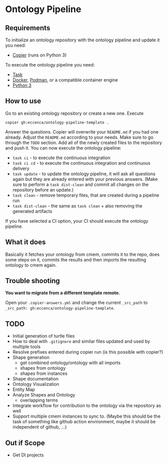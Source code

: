 # Ontology Pipeline

## Requirements

To initialize an ontology repository with the ontology pipeline and update it you need:
- [Copier](https://copier.readthedocs.io/) (runs on Python 3)

To execute the ontology pipeline you need:
- [Task](https://taskfile.dev/)
- [Docker](https://www.docker.com/), [Podman](https://podman.io/), or a compatible container engine
- [Python 3](https://www.python.org/)

## How to use

Go to an existing ontology repository or create a new one.
Execute

```
copier gh:eccenca/ontology-pipeline-template .
```

Answer the questions.
Copier will overwrite your `README.md` if you had one already. Adjust the `README.md` according to your needs. Make sure to go through the `TODO` section.
Add all of the newly created files to the repository and push it.
You can now execute the ontology pipeline:

- `task ci` - to execute the continuous integration
- `task ci cd` - to execute the continuous integration and continuous delivery
- `task update` - to update the ontology pipeline, it will ask all questions again but they are already entered with your previous answers. (Make sure to perform a `task dist-clean` and commit all changes on the repository before an update.)
- `task clean` - remove temporary files, that are created during a pipeline run
- `task dist-clean` - the same as `task clean` + also removing the generated artifacts

If you have selected a CI option, your CI should execute the ontology pipeline.

## What it does

Basically it fetches your ontology from cmem, commits it to the repo, does some steps on it, commits the results and then imports the resulting ontology to cmem again.

## Trouble shooting

**You want to migrate from a different template remote.**

Open your `.copier-answers.yml` and change the current `_src_path` to `_src_path: gh:eccenca/ontology-pipeline-template`.

## TODO
- Initial generation of turtle files
- How to deal with `.gitignore` and similar files updated and used by multiple tools
- Resolve prefixes entered during copier run (is this possible with copier?)
- Shape generation
  - get combined ontology/ontology with all imports
  - shapes from ontology
  - shapes from instances
- Shape documentation
- Ontology Visualization
- Entity Map
- Analyze Shapes and Ontology
  - overlapping terms
- Integrate workflow for contribution to the ontology via the repository as well
- Support multiple cmem instances to sync to. (Maybe this should be the task of something like github action environment, maybe it should be independent of github, …)

## Out if Scope
- Get DI projects
